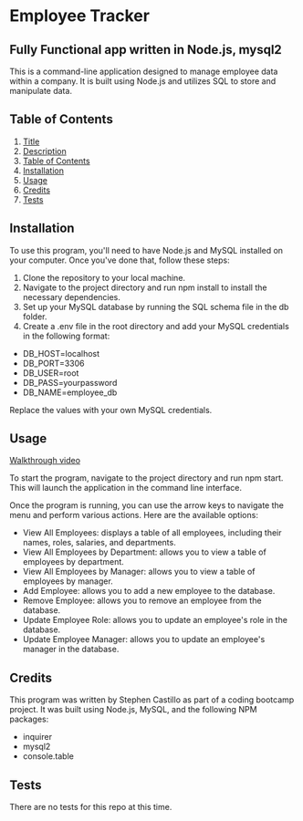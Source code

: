 # Employee Tracker

## Fully Functional app written in Node.js, mysql2

This is a command-line application designed to manage employee data within a company. It is built using Node.js and utilizes SQL to store and manipulate data.

## Table of Contents

1. [Title](#project-title)
2. [Description](#description)
3. [Table of Contents](#table-of-contents)
4. [Installation](#installation)
5. [Usage](#usage)
6. [Credits](#credits)
8. [Tests](#tests)


## Installation

To use this program, you'll need to have Node.js and MySQL installed on your computer. Once you've done that, follow these steps:

1. Clone the repository to your local machine.
2. Navigate to the project directory and run npm install to install the necessary dependencies.
3. Set up your MySQL database by running the SQL schema file in the db folder.
4. Create a .env file in the root directory and add your MySQL credentials in the following format:

* DB_HOST=localhost
* DB_PORT=3306
* DB_USER=root
* DB_PASS=yourpassword
* DB_NAME=employee_db

Replace the values with your own MySQL credentials.

## Usage

[Walkthrough video](https://drive.google.com/file/d/1LVwFcD5Q-mE4FlIxMwyiG9Zu_unxDDTm/view?usp=share_link)

To start the program, navigate to the project directory and run npm start. This will launch the application in the command line interface.

Once the program is running, you can use the arrow keys to navigate the menu and perform various actions. Here are the available options:

* View All Employees: displays a table of all employees, including their names, roles, salaries, and departments.
* View All Employees by Department: allows you to view a table of employees by department.
* View All Employees by Manager: allows you to view a table of employees by manager.
* Add Employee: allows you to add a new employee to the database.
* Remove Employee: allows you to remove an employee from the database.
* Update Employee Role: allows you to update an employee's role in the database.
* Update Employee Manager: allows you to update an employee's manager in the database.

## Credits

This program was written by Stephen Castillo as part of a coding bootcamp project. It was built using Node.js, MySQL, and the following NPM packages:

* inquirer
* mysql2
* console.table



## Tests

There are no tests for this repo at this time.

